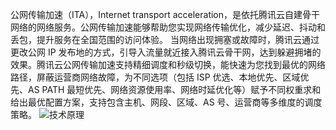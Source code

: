 公网传输加速（ITA），Internet transport acceleration，是依托腾讯云自建骨干网络的网络服务。公网传输加速能够帮助您实现网络传输优化，减少延迟、抖动和丢包，提升服务在全国范围的访问体验。
当网络出现拥塞或故障时，腾讯云通过更改公网 IP 发布地的方式，引导入流量就近接入腾讯云骨干网，达到躲避拥堵的效果。腾讯云公网传输加速支持精细调度和秒级切换，能快速为您找到最优的网络路径，屏蔽运营商网络故障，为不同选项（包括 ISP 优选、本地优先、区域优先、AS PATH 最短优先、网络资源使用率、网络时延优化等）赋予不同权重求和给出最优配置方案，支持包含主机、网段、区域、AS 号、运营商等多维度的调度策略。
![技术原理](//mc.qcloudimg.com/static/img/d2cc90d9db1581571994de66ab1b0a94/image.png)